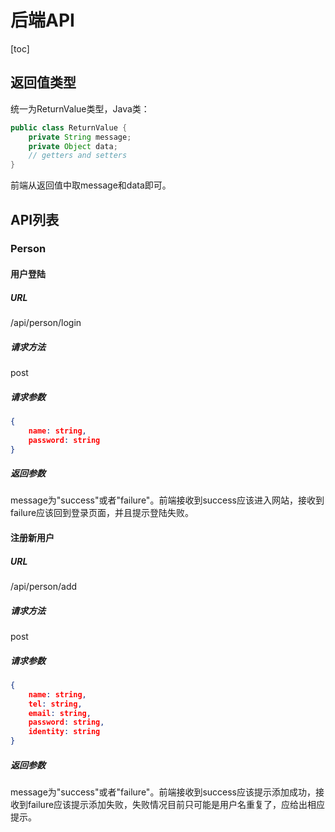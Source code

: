# 后端API

[toc]

## 返回值类型

统一为ReturnValue类型，Java类：

```java
public class ReturnValue {
    private String message;
    private Object data;
	// getters and setters
}
```

前端从返回值中取message和data即可。



## API列表

### Person

#### 用户登陆

##### URL

/api/person/login

##### 请求方法

post

##### 请求参数

```json
{
    name: string,
    password: string
}
```

##### 返回参数

 message为"success"或者"failure"。前端接收到success应该进入网站，接收到failure应该回到登录页面，并且提示登陆失败。



#### 注册新用户

##### URL

/api/person/add

##### 请求方法

post

##### 请求参数

```json
{
    name: string,
    tel: string,
    email: string,
    password: string,
    identity: string
}
```

##### 返回参数

message为"success"或者"failure"。前端接收到success应该提示添加成功，接收到failure应该提示添加失败，失败情况目前只可能是用户名重复了，应给出相应提示。